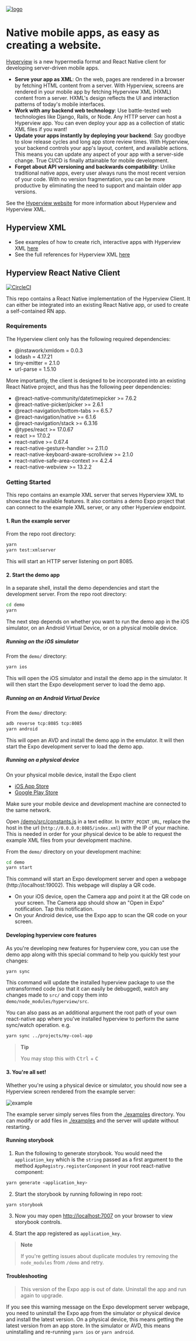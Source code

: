 [![logo](./demo/assets/icon_small.png)](https://hyperview.org)

# Native mobile apps, as easy as creating a website.

[Hyperview](https://hyperview.org) is a new hypermedia format and React Native client for developing server-driven mobile apps.

- **Serve your app as XML**: On the web, pages are rendered in a browser by fetching HTML content from a server. With Hyperview, screens are rendered in your mobile app by fetching Hyperview XML (HXML) content from a server. HXML's design reflects the UI and interaction patterns of today's mobile interfaces.
- **Work with any backend web technology**: Use battle-tested web technologies like Django, Rails, or Node. Any HTTP server can host a Hyperview app. You can even deploy your app as a collection of static XML files if you want!
- **Update your apps instantly by deploying your backend**: Say goodbye to slow release cycles and long app store review times. With Hyperview, your backend controls your app's layout, content, and available actions. This means you can update any aspect of your app with a server-side change. True CI/CD is finally attainable for mobile development.
- **Forget about API versioning and backwards compatibility**: Unlike traditional native apps, every user always runs the most recent version of your code. With no version fragmentation, you can be more productive by eliminating the need to support and maintain older app versions.

See the [Hyperview website](https://hyperview.org) for more information about Hyperview and Hyperview XML.

## Hyperview XML

- See examples of how to create rich, interactive apps with Hyperview XML [here](https://hyperview.org/docs/example_navigation)
- See the full references for Hyperview XML [here](https://hyperview.org/docs/reference_screen)

## Hyperview React Native Client

[![CircleCI](https://circleci.com/gh/Instawork/hyperview.svg?style=svg)](https://circleci.com/gh/Instawork/hyperview)

This repo contains a React Native implementation of the Hyperview Client. It can either be integrated into an existing React Native app, or used to create a self-contained RN app.

### Requirements

The Hyperview client only has the following required dependencies:

- @instawork/xmldom = 0.0.3
- lodash = 4.17.21
- tiny-emitter = 2.1.0
- url-parse = 1.5.10

More importantly, the client is designed to be incorporated into an existing React Native project, and thus has the following peer dependencies:

- @react-native-community/datetimepicker >= 7.6.2
- @react-native-picker/picker >= 2.6.1
- @react-navigation/bottom-tabs >= 6.5.7
- @react-navigation/native >= 6.1.6
- @react-navigation/stack >= 6.3.16
- @types/react >= 17.0.67
- react >= 17.0.2
- react-native >= 0.67.4
- react-native-gesture-handler >= 2.11.0
- react-native-keyboard-aware-scrollview >= 2.1.0
- react-native-safe-area-context >= 4.2.4
- react-native-webview >= 13.2.2

### Getting Started

This repo contains an example XML server that serves Hyperview XML to showcase the available features.
It also contains a demo Expo project that can connect to the example XML server, or any other Hyperview endpoint.

#### 1. Run the example server

From the repo root directory:

```sh
yarn
yarn test:xmlserver
```

This will start an HTTP server listening on port 8085.

#### 2. Start the demo app

In a separate shell, install the demo dependencies and start the development server. From the repo root directory:

```sh
cd demo
yarn
```

The next step depends on whether you want to run the demo app in the iOS simulator, on an Android Virtual Device, or on a physical mobile device.

##### Running on the iOS simulator

From the `demo/` directory:

```sh
yarn ios
```

This will open the iOS simulator and install the demo app in the simulator. It will then start the Expo development server to load the demo app.

##### Running on an Android Virtual Device

From the `demo/` directory:

```sh
adb reverse tcp:8085 tcp:8085
yarn android
```

This will open an AVD and install the demo app in the emulator. It will then start the Expo development server to load the demo app.

##### Running on a physical device

On your physical mobile device, install the Expo client

- [iOS App Store](https://itunes.apple.com/us/app/expo-client/id982107779?mt=8)
- [Google Play Store](https://play.google.com/store/apps/details?id=host.exp.exponent)

Make sure your mobile device and development machine are connected to the same network.

Open [/demo/src/constants.js](/demo/src/constants.js) in a text editor. In `ENTRY_POINT_URL`, replace the host in the url (`http://0.0.0.0:8085/index.xml`) with the IP of your machine. This is needed in order for your physical device to be able to request the example XML files from your development machine.

From the `demo/` directory on your development machine:

```sh
cd demo
yarn start
```

This command will start an Expo development server and open a webpage (http://localhost:19002). This webpage will display a QR code.

- On your iOS device, open the Camera app and point it at the QR code on your screen. The Camera app should show an "Open in Expo" notification. Tap this notification.
- On your Android device, use the Expo app to scan the QR code on your screen.

#### Developing hyperview core features

As you're developing new features for hyperview core, you can use the demo app along with this special command to help you quickly test your changes:

```sh
yarn sync
```

This command will update the installed hyperview package to use the untransformed code (so that it can easily be debugged), watch any changes made to `src/` and copy them into `demo/node_modules/hyperview/src`.

You can also pass as an additional argument the root path of your own react-native app where you've installed hyperview to perform the same sync/watch operation. e.g.

```sh
yarn sync ../projects/my-cool-app
```

> **Tip**
>
> You may stop this with <kbd>Ctrl</kbd> + <kbd>C</kbd>

#### 3. You're all set!

Whether you're using a physical device or simulator, you should now see a Hyperview screen rendered from the example server:

![example](./demo/assets/example.gif)

The example server simply serves files from the [./examples](/examples) directory. You can modify or add files in [./examples](/examples) and the server will update without restarting.

#### Running storybook

1. Run the following to generate storybook. You would need the `application_key` which is the `string` passed as a first argument to the method `AppRegistry.registerComponent` in your root react-native component:

```bash
yarn generate <application_key>
```

2. Start the storybook by running following in repo root:

```bash
yarn storybook
```

3. Now you may open [http://localhost:7007](http://localhost:7007) on your browser to view storybook controls.

4. Start the app registered as `application_key`.

> **Note**
>
> If you're getting issues about duplicate modules try removing the `node_modules` from `/demo` and retry.

#### Troubleshooting

> This version of the Expo app is out of date. Uninstall the app and run again to upgrade.

If you see this warning message on the Expo development server webpage, you need to uninstall the Expo app from the simulator or physical device and install the latest version. On a physical device, this means getting the latest version from an app store. In the simulator or AVD, this means uninstalling and re-running `yarn ios` or `yarn android`.
